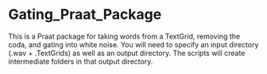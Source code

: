 # Gating_Praat_Package
This is a Praat package for taking words from a TextGrid, removing the coda, and gating into white noise.  You will need to specify an input directory (.wav + .TextGrids) as well as an output directory. The scripts will create intermediate folders in that output directory.
